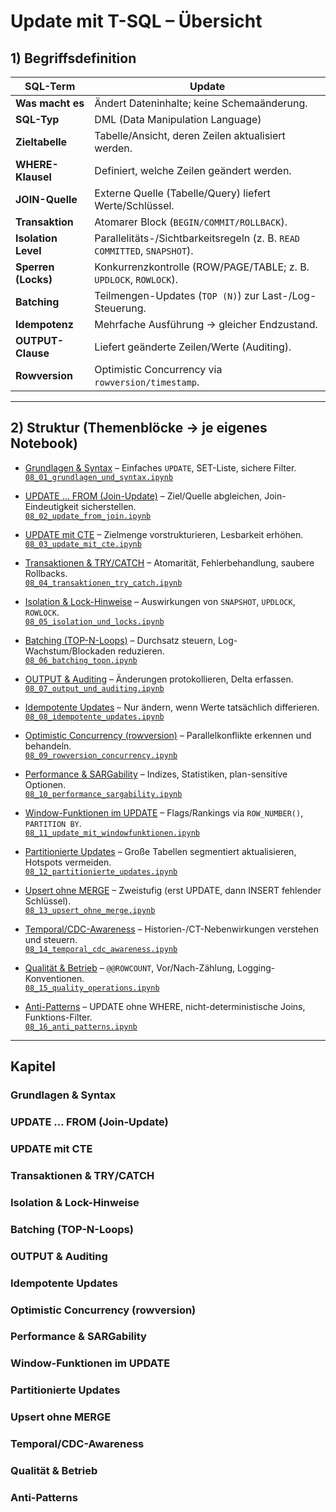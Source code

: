 # Update mit T-SQL – Übersicht

## 1) Begriffsdefinition

| SQL-Term            | Update |
|---                  |---|
| **Was macht es**    | Ändert Dateninhalte; keine Schemaänderung. |
| **SQL-Typ**         | DML (Data Manipulation Language) |
| **Zieltabelle**     | Tabelle/Ansicht, deren Zeilen aktualisiert werden. |
| **WHERE-Klausel**   | Definiert, welche Zeilen geändert werden. |
| **JOIN-Quelle**     | Externe Quelle (Tabelle/Query) liefert Werte/Schlüssel. |
| **Transaktion**     | Atomarer Block (`BEGIN/COMMIT/ROLLBACK`). |
| **Isolation Level** | Parallelitäts-/Sichtbarkeitsregeln (z. B. `READ COMMITTED`, `SNAPSHOT`). |
| **Sperren (Locks)** | Konkurrenzkontrolle (ROW/PAGE/TABLE; z. B. `UPDLOCK`, `ROWLOCK`). |
| **Batching**        | Teilmengen-Updates (`TOP (N)`) zur Last-/Log-Steuerung. |
| **Idempotenz**      | Mehrfache Ausführung → gleicher Endzustand. |
| **OUTPUT-Clause**   | Liefert geänderte Zeilen/Werte (Auditing). |
| **Rowversion**      | Optimistic Concurrency via `rowversion/timestamp`. |

---

## 2) Struktur (Themenblöcke → je eigenes Notebook)

- [Grundlagen & Syntax](#grundlagen--syntax) – Einfaches `UPDATE`, SET-Liste, sichere Filter.  
  [`08_01_grundlagen_und_syntax.ipynb`](./08_01_grundlagen_und_syntax.ipynb)

- [UPDATE … FROM (Join-Update)](#update--from-join-update) – Ziel/Quelle abgleichen, Join-Eindeutigkeit sicherstellen.  
  [`08_02_update_from_join.ipynb`](./08_02_update_from_join.ipynb)

- [UPDATE mit CTE](#update-mit-cte) – Zielmenge vorstrukturieren, Lesbarkeit erhöhen.  
  [`08_03_update_mit_cte.ipynb`](./08_03_update_mit_cte.ipynb)

- [Transaktionen & TRY/CATCH](#transaktionen--trycatch) – Atomarität, Fehlerbehandlung, saubere Rollbacks.  
  [`08_04_transaktionen_try_catch.ipynb`](./08_04_transaktionen_try_catch.ipynb)

- [Isolation & Lock-Hinweise](#isolation--lock-hinweise) – Auswirkungen von `SNAPSHOT`, `UPDLOCK`, `ROWLOCK`.  
  [`08_05_isolation_und_locks.ipynb`](./08_05_isolation_und_locks.ipynb)

- [Batching (TOP-N-Loops)](#batching-top-n-loops) – Durchsatz steuern, Log-Wachstum/Blockaden reduzieren.  
  [`08_06_batching_topn.ipynb`](./08_06_batching_topn.ipynb)

- [OUTPUT & Auditing](#output--auditing) – Änderungen protokollieren, Delta erfassen.  
  [`08_07_output_und_auditing.ipynb`](./08_07_output_und_auditing.ipynb)

- [Idempotente Updates](#idempotente-updates) – Nur ändern, wenn Werte tatsächlich differieren.  
  [`08_08_idempotente_updates.ipynb`](./08_08_idempotente_updates.ipynb)

- [Optimistic Concurrency (rowversion)](#optimistic-concurrency-rowversion) – Parallelkonflikte erkennen und behandeln.  
  [`08_09_rowversion_concurrency.ipynb`](./08_09_rowversion_concurrency.ipynb)

- [Performance & SARGability](#performance--sargability) – Indizes, Statistiken, plan-sensitive Optionen.  
  [`08_10_performance_sargability.ipynb`](./08_10_performance_sargability.ipynb)

- [Window-Funktionen im UPDATE](#window-funktionen-im-update) – Flags/Rankings via `ROW_NUMBER()`, `PARTITION BY`.  
  [`08_11_update_mit_windowfunktionen.ipynb`](./08_11_update_mit_windowfunktionen.ipynb)

- [Partitionierte Updates](#partitionierte-updates) – Große Tabellen segmentiert aktualisieren, Hotspots vermeiden.  
  [`08_12_partitionierte_updates.ipynb`](./08_12_partitionierte_updates.ipynb)

- [Upsert ohne MERGE](#upsert-ohne-merge) – Zweistufig (erst UPDATE, dann INSERT fehlender Schlüssel).  
  [`08_13_upsert_ohne_merge.ipynb`](./08_13_upsert_ohne_merge.ipynb)

- [Temporal/CDC-Awareness](#temporalcdc-awareness) – Historien-/CT-Nebenwirkungen verstehen und steuern.  
  [`08_14_temporal_cdc_awareness.ipynb`](./08_14_temporal_cdc_awareness.ipynb)

- [Qualität & Betrieb](#qualität--betrieb) – `@@ROWCOUNT`, Vor/Nach-Zählung, Logging-Konventionen.  
  [`08_15_quality_operations.ipynb`](./08_15_quality_operations.ipynb)

- [Anti-Patterns](#anti-patterns) – UPDATE ohne WHERE, nicht-deterministische Joins, Funktions-Filter.  
  [`08_16_anti_patterns.ipynb`](./08_16_anti_patterns.ipynb)

---

## Kapitel

### Grundlagen & Syntax
### UPDATE … FROM (Join-Update)
### UPDATE mit CTE
### Transaktionen & TRY/CATCH
### Isolation & Lock-Hinweise
### Batching (TOP-N-Loops)
### OUTPUT & Auditing
### Idempotente Updates
### Optimistic Concurrency (rowversion)
### Performance & SARGability
### Window-Funktionen im UPDATE
### Partitionierte Updates
### Upsert ohne MERGE
### Temporal/CDC-Awareness
### Qualität & Betrieb
### Anti-Patterns
